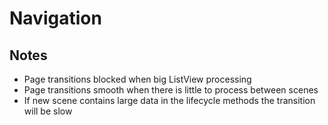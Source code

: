# Navigation

## Notes
- Page transitions blocked when big ListView processing
- Page transitions smooth when there is little to process between scenes
- If new scene contains large data in the lifecycle methods the transition will be slow
